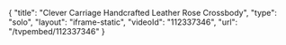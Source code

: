 {
    "title": "Clever Carriage Handcrafted Leather Rose Crossbody",
    "type": "solo",
    "layout": "iframe-static",
    "videoId": "112337346",
    "url": "\/tvpembed\/112337346"
}